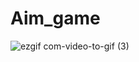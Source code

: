 # Aim_game

![ezgif com-video-to-gif (3)](https://github.com/DaveInc01/Aim_game/assets/83174720/72c8dbc7-f936-422b-9012-f1a6dc1b3611)
